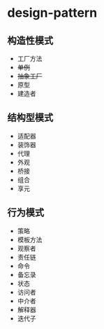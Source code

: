 # design-pattern
## 构造性模式
* 工厂方法
* ~~单例~~
* ~~抽象工厂~~
* 原型
* 建造者

## 结构型模式
* 适配器
* 装饰器
* 代理
* 外观
* 桥接
* 组合
* 享元

## 行为模式
* 策略
* 模板方法
* 观察者
* 责任链
* 命令
* 备忘录
* 状态
* 访问者
* 中介者
* 解释器
* 迭代子
